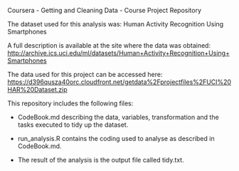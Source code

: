 Coursera - Getting and Cleaning Data - Course Project Repository

The dataset used for this analysis was: Human Activity Recognition Using Smartphones

A full description is available at the site where the data was obtained: 
http://archive.ics.uci.edu/ml/datasets/Human+Activity+Recognition+Using+Smartphones 

The data used for this project can be accessed here:
https://d396qusza40orc.cloudfront.net/getdata%2Fprojectfiles%2FUCI%20HAR%20Dataset.zip 

This repository includes the following files:

- CodeBook.md describing the data, variables, transformation and the tasks executed to tidy up the dataset.

- run_analysis.R contains the coding used to analyse as described in CodeBook.md. 

- The result of the analysis is the output file called tidy.txt.

